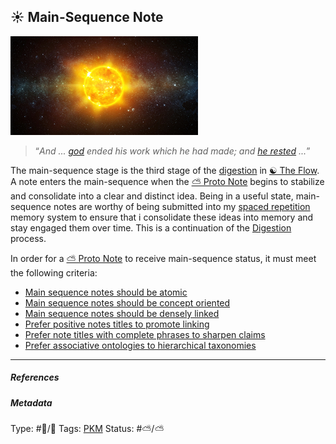 ## ☀️ Main-Sequence Note

![300](CCF73B29-21E8-4DFC-9019-3B31DE7C5967.jpeg)

 > 
 > “*And ... [god](Urizen.md) ended his work which he had made; and [he rested](Novel%20experience%20and%20information%20is%20handled%20by%20the%20right%20hemisphere,%20and%20is%20handled%20by%20the%20left%20hemisphere%20once%20it%20becomes%20familiar.md) ...*”

The main-sequence stage is the third stage of the [digestion](Digestion.md) in [☯️ The Flow](🔮%20The%20Cosmos/The%20Flow.md). A note enters the main-sequence when the [⛅️ Proto Note](Proto%20Note) begins to stabilize and consolidate into a clear and distinct idea. Being in a useful state, main-sequence notes are worthy of being submitted into my [spaced repetition](Spaced%20repetition.md) memory system to ensure that i consolidate these ideas into memory and stay engaged them over time. This is a continuation of the [Digestion](Digestion.md) process.

In order for a [⛅️ Proto Note](Proto%20Note) to receive main-sequence status, it must meet the following criteria:

* [Main sequence notes should be atomic](Main%20sequence%20notes%20should%20be%20atomic.md)
* [Main sequence notes should be concept oriented](Main%20sequence%20notes%20should%20be%20concept%20oriented.md)
* [Main sequence notes should be densely linked](Main%20sequence%20notes%20should%20be%20densely%20linked.md)
* [Prefer positive notes titles to promote linking](Prefer%20positive%20notes%20titles%20to%20promote%20linking.md)
* [Prefer note titles with complete phrases to sharpen claims](Prefer%20note%20titles%20with%20complete%20phrases%20to%20sharpen%20claims.md)
* [Prefer associative ontologies to hierarchical taxonomies](Prefer%20associative%20ontologies%20to%20hierarchical%20taxonomies.md)

---

##### References

##### Metadata

Type: #🔵/🔵 
Tags: [PKM](PKM.md) 
Status: #⛅️/⛅️ 
